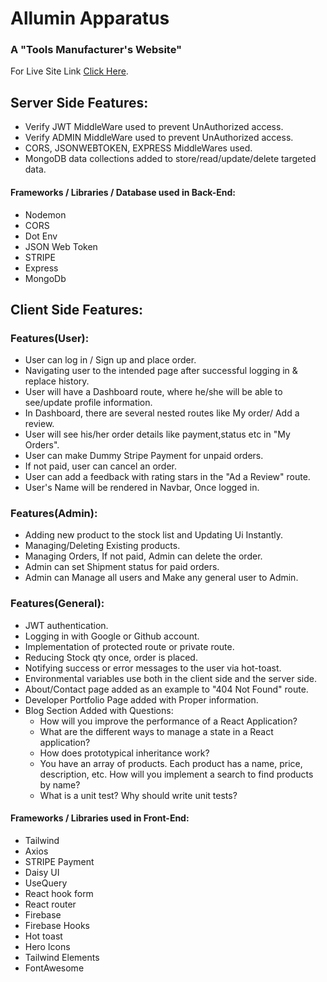 # Allumin Apparatus 
### A "Tools Manufacturer's Website"

For Live Site Link [Click Here](https://tools-manufacturer-a873a.web.app/).


## Server Side Features:
* Verify JWT MiddleWare used to prevent UnAuthorized access.
* Verify ADMIN MiddleWare used to prevent UnAuthorized access.
* CORS, JSONWEBTOKEN, EXPRESS MiddleWares used.
* MongoDB data collections added to store/read/update/delete targeted data.

#### Frameworks / Libraries / Database used in Back-End:

* Nodemon
* CORS
* Dot Env
* JSON Web Token
* STRIPE
* Express
* MongoDb

## Client Side Features:

### Features(User):

* User can log in / Sign up and place order.
* Navigating user to the intended page after successful logging in & replace history.
* User will have a Dashboard route, where he/she will be able to see/update profile information.
* In Dashboard, there are several nested routes like My order/ Add a review.
* User will see his/her order details like payment,status etc in "My Orders".
* User can make Dummy Stripe Payment for unpaid orders.
* If not paid, user can cancel an order.
* User can add a feedback with rating stars in the "Ad a Review" route.
* User's Name will be rendered in Navbar, Once logged in.
### Features(Admin):
* Adding new product to the stock list and Updating Ui Instantly.
* Managing/Deleting Existing products.
* Managing Orders, If not paid, Admin can delete the order.
* Admin can set Shipment status for paid orders.
* Admin can Manage all users and Make any general user to Admin.
### Features(General):
* JWT authentication.
* Logging in with Google or Github account.
* Implementation of protected route or private route.
* Reducing Stock qty once, order is placed.
* Notifying success or error messages to the user via hot-toast.
* Environmental variables use both in the client side and the server side.
* About/Contact page added as an example to "404 Not Found" route.
* Developer Portfolio Page added with Proper information.
* Blog Section Added with Questions:
    * How will you improve the performance of a React Application?
    * What are the different ways to manage a state in a React application?
    * How does prototypical inheritance work?
    * You have an array of products. Each product has a name, price, description, etc. How will you implement a search to find products by name?
    * What is a unit test? Why should write unit tests?


#### Frameworks / Libraries used in Front-End:

* Tailwind
* Axios
* STRIPE Payment
* Daisy UI
* UseQuery
* React hook form
* React router
* Firebase
* Firebase Hooks
* Hot toast
* Hero Icons
* Tailwind Elements
* FontAwesome

